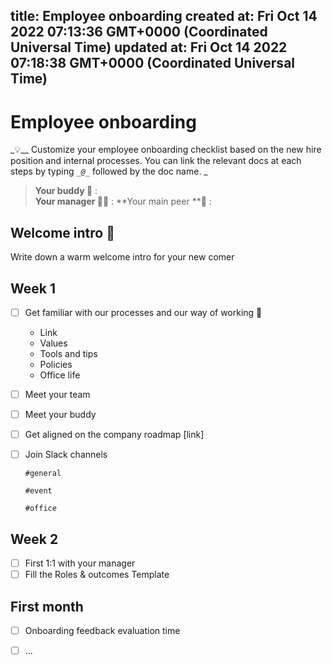 
title: Employee onboarding
created at: Fri Oct 14 2022 07:13:36 GMT+0000 (Coordinated Universal Time)
updated at: Fri Oct 14 2022 07:18:38 GMT+0000 (Coordinated Universal Time)
---

# Employee onboarding

_💡\_\_ Customize your employee onboarding checklist based on the new hire position and internal processes. You can link the relevant docs at each steps by typing _`_@_`_ followed by the doc name. _

> **Your buddy 🤝** :  
> **Your manager 👯‍♂️** :
> **Your main peer **🍐 :

## Welcome intro 🎉

Write down a warm welcome intro for your new comer

## Week 1

-   [ ] Get familiar with our processes and our way of working 🤗

    -   Link
    -   Values
    -   Tools and tips
    -   Policies
    -   Office life

-   [ ] Meet your team

-   [ ] Meet your buddy

-   [ ] Get aligned on the company roadmap [link]

-   [ ] Join Slack channels

    `#general`

    `#event`

    `#office`

## Week 2

-   [ ] First 1:1 with your manager
-   [ ] Fill the Roles & outcomes Template

## First month

-   [ ] Onboarding feedback evaluation time
-   [ ] ...

          